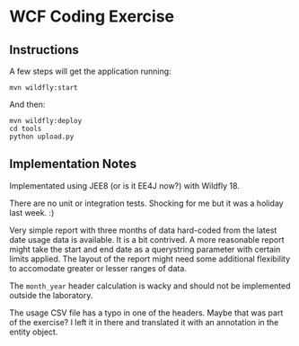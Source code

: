 # WCF Coding Exercise

## Instructions

A few steps will get the application running:

    mvn wildfly:start

And then:

    mvn wildfly:deploy
    cd tools
    python upload.py

## Implementation Notes

Implementated using JEE8 (or is it EE4J now?) with Wildfly 18.

There are no unit or integration tests. Shocking for me but it was a holiday
last week. :)

Very simple report with three months of data hard-coded from the latest date
usage data is available. It is a bit contrived. A more reasonable report might
take the start and end date as a querystring parameter with certain limits
applied. The layout of the report might need some additional flexibility to
accomodate greater or lesser ranges of data.

The `month_year` header calculation is wacky and should not be implemented
outside the laboratory.

The usage CSV file has a typo in one of the headers. Maybe that was part of the
exercise? I left it in there and translated it with an annotation in the entity
object.

